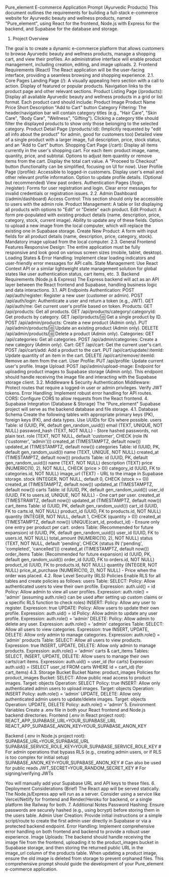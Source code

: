 Pure_element E-commerce Application Prompt (Ayurvedic Products)
This document outlines the requirements for building a full-stack e-commerce website for Ayurvedic beauty and wellness products, named "Pure_element", using React for the frontend, Node.js with Express for the backend, and Supabase for the database and storage.
1. Project Overview

The goal is to create a dynamic e-commerce platform that allows customers to browse Ayurvedic beauty and wellness products, manage a shopping cart, and view their profiles. An administrative interface will enable product management, including creation, editing, and image uploads.
2. Frontend Requirements (React)
The React application will be the user-facing interface, providing a seamless browsing and shopping experience.
2.1. Core Pages
Landing Page (/):
A visually appealing hero section with a call to action.
Display of featured or popular products.
Navigation links to the product page and other relevant sections.
Product Listing Page (/products):
Display all available Ayurvedic beauty and wellness products in a grid or list format.
Each product card should include:
Product Image
Product Name
Price
Short Description
"Add to Cart" button
Category Filtering:
The header/navigation bar will contain category titles (e.g., "Hair Care", "Skin Care", "Body Care", "Wellness", "Gifting").
Clicking a category title should filter the displayed products to show only those belonging to the selected category.
Product Detail Page (/products/:id): (Implicitly requested by "edit all info about the product" for admin, good for customers too)
Detailed view of a single product with a larger image, full description, price, stock status, and an "Add to Cart" button.
Shopping Cart Page (/cart):
Display all items currently in the user's shopping cart.
For each item: product image, name, quantity, price, and subtotal.
Options to adjust item quantity or remove items from the cart.
Display the total cart value.
A "Proceed to Checkout" button (functionality can be simplified, focusing on UI for now).
User Profile Page (/profile):
Accessible to logged-in customers.
Display user's email and other relevant profile information.
Option to update profile details.
(Optional but recommended) View past orders.
Authentication Pages (/login, /register):
Forms for user registration and login.
Clear error messages for invalid credentials or registration issues.
2.2. Admin Dashboard (/admin/dashboard)
Access Control: This section should only be accessible to users with the admin role.
Product Management:
A table or list displaying all products with options to "Edit" or "Delete" each product.
Edit Product: A form pre-populated with existing product details (name, description, price, category, stock, current image).
Ability to update any of these fields.
Option to upload a new image from the local computer, which will replace the existing one in Supabase storage.
Create New Product: A form with input fields for all product details (name, description, price, category, stock).
Mandatory image upload from the local computer.
2.3. General Frontend Features
Responsive Design: The entire application must be fully responsive and look good on various screen sizes (mobile, tablet, desktop).
Loading States & Error Handling: Implement clear loading indicators and user-friendly error messages for API calls.
State Management: Use React Context API or a similar lightweight state management solution for global states like user authentication status, cart items, etc.
3. Backend Requirements (Node.js & Express)
The Express backend will act as an API layer between the React frontend and Supabase, handling business logic and data interactions.
3.1. API Endpoints
Authentication:
POST /api/auth/register: Register a new user (customer or admin).
POST /api/auth/login: Authenticate a user and return a token (e.g., JWT).
GET /api/auth/me: Get current user's profile based on token.
Products:
GET /api/products: Get all products.
GET /api/products/category/:categoryId: Get products by category.
GET /api/products/:id: Get a single product by ID.
POST /api/admin/products: Create a new product (Admin only).
PUT /api/admin/products/:id: Update an existing product (Admin only).
DELETE /api/admin/products/:id: Delete a product (Admin only).
Categories:
GET /api/categories: Get all categories.
POST /api/admin/categories: Create a new category (Admin only).
Cart:
GET /api/cart: Get the current user's cart.
POST /api/cart/add: Add a product to the cart.
PUT /api/cart/update/:itemId: Update quantity of an item in the cart.
DELETE /api/cart/remove/:itemId: Remove an item from the cart.
User Profile:
PUT /api/profile: Update current user's profile.
Image Upload:
POST /api/admin/upload-image: Endpoint for uploading product images to Supabase storage (Admin only). This endpoint should handle receiving the image file and interacting with the Supabase storage client.
3.2. Middleware & Security
Authentication Middleware: Protect routes that require a logged-in user or admin privileges. Verify JWT tokens.
Error Handling: Implement robust error handling for API routes.
CORS: Configure CORS to allow requests from the React frontend.
4. Supabase Integration (Database & Storage)
The "Pure_element" Supabase project will serve as the backend database and file storage.
4.1. Database Schema
Create the following tables with appropriate primary keys (PK), foreign keys (FK), and data types. Use UUIDs for IDs where possible.
users Table:
id (UUID, PK, default gen_random_uuid())
email (TEXT, UNIQUE, NOT NULL)
password_hash (TEXT, NOT NULL) - Store hashed passwords, not plain text.
role (TEXT, NOT NULL, default 'customer', CHECK (role IN ('customer', 'admin')))
created_at (TIMESTAMPTZ, default now())
updated_at (TIMESTAMPTZ, default now())
categories Table:
id (UUID, PK, default gen_random_uuid())
name (TEXT, UNIQUE, NOT NULL)
created_at (TIMESTAMPTZ, default now())
products Table:
id (UUID, PK, default gen_random_uuid())
name (TEXT, NOT NULL)
description (TEXT)
price (NUMERIC(10, 2), NOT NULL, CHECK (price > 0))
category_id (UUID, FK to categories.id, NOT NULL)
image_url (TEXT) - URL to the image in Supabase storage.
stock (INTEGER, NOT NULL, default 0, CHECK (stock >= 0))
created_at (TIMESTAMPTZ, default now())
updated_at (TIMESTAMPTZ, default now())
carts Table:
id (UUID, PK, default gen_random_uuid())
user_id (UUID, FK to users.id, UNIQUE, NOT NULL) - One cart per user.
created_at (TIMESTRAWTZ, default now())
updated_at (TIMESTAMPTZ, default now())
cart_items Table:
id (UUID, PK, default gen_random_uuid())
cart_id (UUID, FK to carts.id, NOT NULL)
product_id (UUID, FK to products.id, NOT NULL)
quantity (INTEGER, NOT NULL, default 1, CHECK (quantity > 0))
created_at (TIMESTAMPTZ, default now())
UNIQUE(cart_id, product_id) - Ensure only one entry per product per cart.
orders Table: (Recommended for future expansion)
id (UUID, PK, default gen_random_uuid())
user_id (UUID, FK to users.id, NOT NULL)
total_amount (NUMERIC(10, 2), NOT NULL)
status (TEXT, NOT NULL, default 'pending', CHECK (status IN ('pending', 'completed', 'cancelled')))
created_at (TIMESTAMPTZ, default now())
order_items Table: (Recommended for future expansion)
id (UUID, PK, default gen_random_uuid())
order_id (UUID, FK to orders.id, NOT NULL)
product_id (UUID, FK to products.id, NOT NULL)
quantity (INTEGER, NOT NULL)
price_at_purchase (NUMERIC(10, 2), NOT NULL) - Price when the order was placed.
4.2. Row Level Security (RLS) Policies
Enable RLS for all tables and create policies as follows:
users Table:
SELECT:
Policy: Allow authenticated users to view their own profile.
Expression: auth.uid() = id
Policy: Allow admin to view all user profiles.
Expression: auth.role() = 'admin' (assuming auth.role() can be used after setting up custom claims or a specific RLS function to check roles)
INSERT:
Policy: Allow any user to register.
Expression: true
UPDATE:
Policy: Allow users to update their own profile.
Expression: auth.uid() = id
Policy: Allow admin to update any user profile.
Expression: auth.role() = 'admin'
DELETE:
Policy: Allow admin to delete any user.
Expression: auth.role() = 'admin'
categories Table:
SELECT: Allow all users to view categories.
Expression: true
INSERT, UPDATE, DELETE: Allow only admin to manage categories.
Expression: auth.role() = 'admin'
products Table:
SELECT: Allow all users to view products.
Expression: true
INSERT, UPDATE, DELETE: Allow only admin to manage products.
Expression: auth.role() = 'admin'
carts & cart_items Tables:
SELECT, INSERT, UPDATE, DELETE: Allow users to manage their own carts/cart items.
Expression: auth.uid() = user_id (for carts)
Expression: auth.uid() = (SELECT user_id FROM carts WHERE id = cart_id) (for cart_items)
4.3. Storage Bucket
Bucket Name: product_images
Policies for product_images Bucket:
SELECT: Allow public read access to product images.
Target: objects
Operation: SELECT
Policy: true
INSERT: Allow only authenticated admin users to upload images.
Target: objects
Operation: INSERT
Policy: auth.role() = 'admin'
UPDATE, DELETE: Allow only authenticated admin users to update/delete images.
Target: objects
Operation: UPDATE, DELETE
Policy: auth.role() = 'admin'
5. Environment Variables
Create a .env file in both your React frontend and Node.js backend directories.
Frontend (.env in React project root):
REACT_APP_SUPABASE_URL=YOUR_SUPABASE_URL
REACT_APP_SUPABASE_ANON_KEY=YOUR_SUPABASE_ANON_KEY


Backend (.env in Node.js project root):
SUPABASE_URL=YOUR_SUPABASE_URL
SUPABASE_SERVICE_ROLE_KEY=YOUR_SUPABASE_SERVICE_ROLE_KEY # For admin operations that bypass RLS (e.g., creating admin users, or if RLS is too complex for initial setup)
SUPABASE_ANON_KEY=YOUR_SUPABASE_ANON_KEY # Can also be used for public reads
JWT_SECRET=YOUR_RANDOM_SECRET_KEY # For signing/verifying JWTs

You will manually add your Supabase URL and API keys to these files.
6. Deployment Considerations (Brief)
The React app will be served statically.
The Node.js/Express app will run as a server.
Consider using a service like Vercel/Netlify for frontend and Render/Heroku for backend, or a single platform like Railway for both.
7. Additional Notes
Password Hashing: Ensure passwords are securely hashed (e.g., using bcrypt) before storing them in the users table.
Admin User Creation: Provide initial instructions or a simple script/route to create the first admin user directly in Supabase or via a protected backend endpoint.
Error Handling: Implement comprehensive error handling on both frontend and backend to provide a robust user experience.
Image Uploads: The backend should handle receiving the image file from the frontend, uploading it to the product_images bucket in Supabase storage, and then storing the returned public URL in the image_url column of the products table. When updating a product image, ensure the old image is deleted from storage to prevent orphaned files.
This comprehensive prompt should guide the development of your Pure_element e-commerce application.
